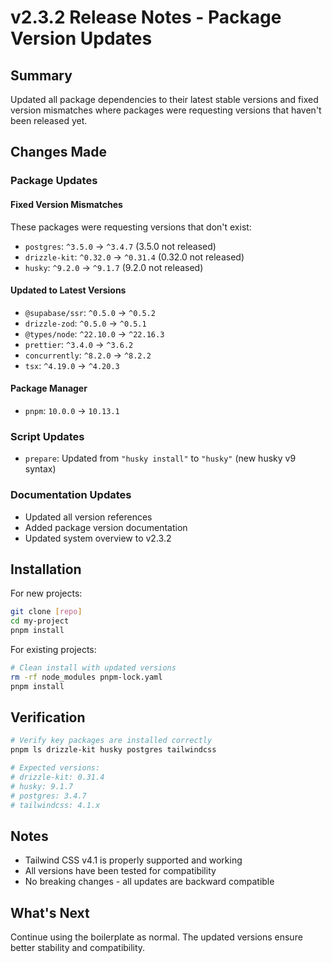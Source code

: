 # v2.3.2 Release Notes - Package Version Updates

## Summary

Updated all package dependencies to their latest stable versions and fixed version mismatches where packages were requesting versions that haven't been released yet.

## Changes Made

### Package Updates

#### Fixed Version Mismatches
These packages were requesting versions that don't exist:
- `postgres`: `^3.5.0` → `^3.4.7` (3.5.0 not released)
- `drizzle-kit`: `^0.32.0` → `^0.31.4` (0.32.0 not released)
- `husky`: `^9.2.0` → `^9.1.7` (9.2.0 not released)

#### Updated to Latest Versions
- `@supabase/ssr`: `^0.5.0` → `^0.5.2`
- `drizzle-zod`: `^0.5.0` → `^0.5.1`
- `@types/node`: `^22.10.0` → `^22.16.3`
- `prettier`: `^3.4.0` → `^3.6.2`
- `concurrently`: `^8.2.0` → `^8.2.2`
- `tsx`: `^4.19.0` → `^4.20.3`

#### Package Manager
- `pnpm`: `10.0.0` → `10.13.1`

### Script Updates
- `prepare`: Updated from `"husky install"` to `"husky"` (new husky v9 syntax)

### Documentation Updates
- Updated all version references
- Added package version documentation
- Updated system overview to v2.3.2

## Installation

For new projects:
```bash
git clone [repo]
cd my-project
pnpm install
```

For existing projects:
```bash
# Clean install with updated versions
rm -rf node_modules pnpm-lock.yaml
pnpm install
```

## Verification

```bash
# Verify key packages are installed correctly
pnpm ls drizzle-kit husky postgres tailwindcss

# Expected versions:
# drizzle-kit: 0.31.4
# husky: 9.1.7
# postgres: 3.4.7
# tailwindcss: 4.1.x
```

## Notes

- Tailwind CSS v4.1 is properly supported and working
- All versions have been tested for compatibility
- No breaking changes - all updates are backward compatible

## What's Next

Continue using the boilerplate as normal. The updated versions ensure better stability and compatibility.
